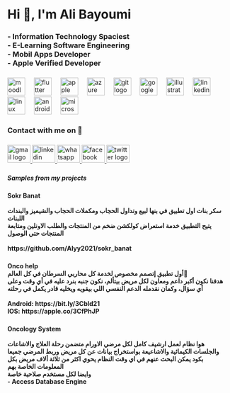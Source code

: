 <h1 align="left">Hi 👋, I'm Ali Bayoumi</h1>

###

<h3 align="left">- Information Technology Spaciest<br>- E-Learning Software Engineering<br>- Mobil Apps Developer<br>- Apple Verified Developer</h3>

###

<div align="left">
  <img src="https://cdn.jsdelivr.net/gh/devicons/devicon/icons/moodle/moodle-original.svg" height="40" alt="moodle logo"  />
  <img width="12" />
  <img src="https://cdn.jsdelivr.net/gh/devicons/devicon/icons/flutter/flutter-original.svg" height="40" alt="flutter logo"  />
  <img width="12" />
  <img src="https://cdn.jsdelivr.net/gh/devicons/devicon/icons/apple/apple-original.svg" height="40" alt="apple logo"  />
  <img width="12" />
  <img src="https://cdn.jsdelivr.net/gh/devicons/devicon/icons/azure/azure-original.svg" height="40" alt="azure logo"  />
  <img width="12" />
  <img src="https://cdn.jsdelivr.net/gh/devicons/devicon/icons/git/git-original.svg" height="40" alt="git logo"  />
  <img width="12" />
  <img src="https://cdn.jsdelivr.net/gh/devicons/devicon/icons/googlecloud/googlecloud-original.svg" height="40" alt="googlecloud logo"  />
  <img width="12" />
  <img src="https://cdn.jsdelivr.net/gh/devicons/devicon/icons/illustrator/illustrator-plain.svg" height="40" alt="illustrator logo"  />
  <img width="12" />
  <img src="https://cdn.jsdelivr.net/gh/devicons/devicon/icons/linkedin/linkedin-original.svg" height="40" alt="linkedin logo"  />
  <img width="12" />
  <img src="https://cdn.jsdelivr.net/gh/devicons/devicon/icons/linux/linux-original.svg" height="40" alt="linux logo"  />
  <img width="12" />
  <img src="https://cdn.jsdelivr.net/gh/devicons/devicon/icons/android/android-original.svg" height="40" alt="android logo"  />
  <img width="12" />
  <img src="https://cdn.jsdelivr.net/gh/devicons/devicon/icons/microsoftsqlserver/microsoftsqlserver-plain.svg" height="40" alt="microsoftsqlserver logo"  />
</div>

###

<h3 align="left">Contact with me on 📝</h3>

###

<div align="left">
  <a href="semor2013@gmail.com" target="_blank">
    <img src="https://raw.githubusercontent.com/maurodesouza/profile-readme-generator/master/src/assets/icons/social/gmail/default.svg" width="52" height="40" alt="gmail logo"  />
  </a>
  <a href="https://www.linkedin.com/in/ali-bayoumi-150254153/" target="_blank">
    <img src="https://raw.githubusercontent.com/maurodesouza/profile-readme-generator/master/src/assets/icons/social/linkedin/default.svg" width="52" height="40" alt="linkedin logo"  />
  </a>
  <a href="https://wa.me/00201140654053" target="_blank">
    <img src="https://raw.githubusercontent.com/maurodesouza/profile-readme-generator/master/src/assets/icons/social/whatsapp/default.svg" width="52" height="40" alt="whatsapp logo"  />
  </a>
  <a href="https://www.facebook.com/aly2013/" target="_blank">
    <img src="https://raw.githubusercontent.com/maurodesouza/profile-readme-generator/master/src/assets/icons/social/facebook/default.svg" width="52" height="40" alt="facebook logo"  />
  </a>
  <a href="https://x.com/semor3" target="_blank">
    <img src="https://raw.githubusercontent.com/maurodesouza/profile-readme-generator/master/src/assets/icons/social/twitter/default.svg" width="52" height="40" alt="twitter logo"  />
  </a>
</div>

###

<h5 align="left">Samples from my projects</h5>

###

<h4 align="left">Sokr Banat<br><br> سكر بنات اول تطبيق في بنها لبيع وتداول الحجاب ومكملات الحجاب والشيميز والبندات اللبنات <br>يتيح التطبيق خدمة استعراض كولكشن ضخم من المنتجات والطلب الاونلين ومتابعة المنتجات حتي الوصول <br><br>https://github.com/Alyy2021/sokr_banat</h4>

###

<h4 align="left">Onco help<br> أول تطبيق إتصمم مخصوص لخدمة كل محاربي السرطان في كل العالم🤍<br>هدفنا نكون أكبر داعم ومعاون لكل مريض بيتألم، نكون جنبه بنرد عليه في أي وقت وعلى أي سؤال، وكمان نقدمله الدعم النفسي اللي بيقويه ويخليه قادر يكمل في رحلته <br><br>Android: https://bit.ly/3Cbld21<br>IOS: https://apple.co/3CfPhJP</h4>

###

<h4 align="left">Oncology System<br><br>هوا نظام لعمل ارشيف كامل لكل مرضي الاورام متضمن رحلة العلاج والاشاعات والجلسات الكيمائية والاشاعيعة بواستخراج بيانات عن كل مريض وربط المرضي جميعا بكود يمكن البحث عنهم في اي وقت النظام يحوي اكثر من ثلاثة ألاف مريض بكل المعلومات الخاصة بهم <br>وايضا لكل مستخدم صلاحية خاصة <br>- Access Database Engine</h4>

###
